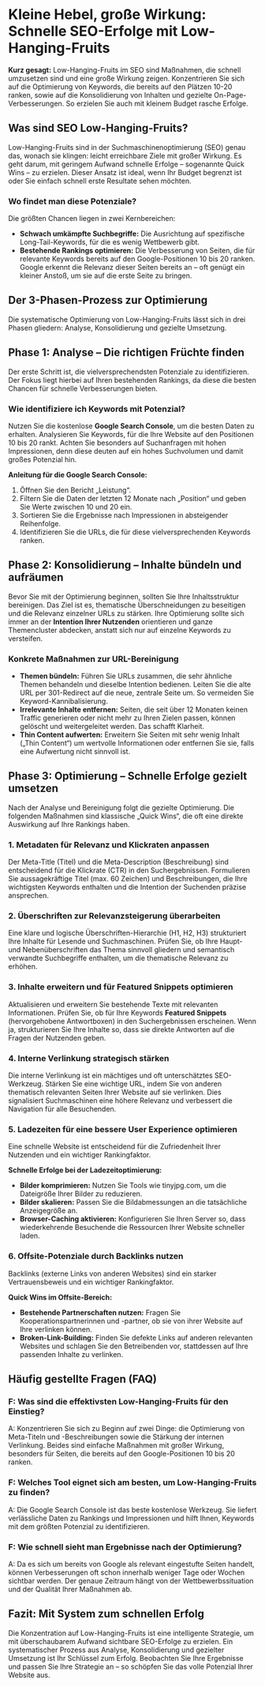 # Kleine Hebel, große Wirkung: Schnelle SEO-Erfolge mit Low-Hanging-Fruits

**Kurz gesagt:** Low-Hanging-Fruits im SEO sind Maßnahmen, die schnell umzusetzen sind und eine große Wirkung zeigen. Konzentrieren Sie sich auf die Optimierung von Keywords, die bereits auf den Plätzen 10-20 ranken, sowie auf die Konsolidierung von Inhalten und gezielte On-Page-Verbesserungen. So erzielen Sie auch mit kleinem Budget rasche Erfolge.

## Was sind SEO Low-Hanging-Fruits?

Low-Hanging-Fruits sind in der Suchmaschinenoptimierung (SEO) genau das, wonach sie klingen: leicht erreichbare Ziele mit großer Wirkung. Es geht darum, mit geringem Aufwand schnelle Erfolge – sogenannte Quick Wins – zu erzielen. Dieser Ansatz ist ideal, wenn Ihr Budget begrenzt ist oder Sie einfach schnell erste Resultate sehen möchten.

### Wo findet man diese Potenziale?

Die größten Chancen liegen in zwei Kernbereichen:

*   **Schwach umkämpfte Suchbegriffe:** Die Ausrichtung auf spezifische Long-Tail-Keywords, für die es wenig Wettbewerb gibt.
*   **Bestehende Rankings optimieren:** Die Verbesserung von Seiten, die für relevante Keywords bereits auf den Google-Positionen 10 bis 20 ranken. Google erkennt die Relevanz dieser Seiten bereits an – oft genügt ein kleiner Anstoß, um sie auf die erste Seite zu bringen.

## Der 3-Phasen-Prozess zur Optimierung

Die systematische Optimierung von Low-Hanging-Fruits lässt sich in drei Phasen gliedern: Analyse, Konsolidierung und gezielte Umsetzung.

## Phase 1: Analyse – Die richtigen Früchte finden

Der erste Schritt ist, die vielversprechendsten Potenziale zu identifizieren. Der Fokus liegt hierbei auf Ihren bestehenden Rankings, da diese die besten Chancen für schnelle Verbesserungen bieten.

### Wie identifiziere ich Keywords mit Potenzial?

Nutzen Sie die kostenlose **Google Search Console**, um die besten Daten zu erhalten. Analysieren Sie Keywords, für die Ihre Website auf den Positionen 10 bis 20 rankt. Achten Sie besonders auf Suchanfragen mit hohen Impressionen, denn diese deuten auf ein hohes Suchvolumen und damit großes Potenzial hin.

**Anleitung für die Google Search Console:**
1.  Öffnen Sie den Bericht „Leistung“.
2.  Filtern Sie die Daten der letzten 12 Monate nach „Position“ und geben Sie Werte zwischen 10 und 20 ein.
3.  Sortieren Sie die Ergebnisse nach Impressionen in absteigender Reihenfolge.
4.  Identifizieren Sie die URLs, die für diese vielversprechenden Keywords ranken.

## Phase 2: Konsolidierung – Inhalte bündeln und aufräumen

Bevor Sie mit der Optimierung beginnen, sollten Sie Ihre Inhaltsstruktur bereinigen. Das Ziel ist es, thematische Überschneidungen zu beseitigen und die Relevanz einzelner URLs zu stärken. Ihre Optimierung sollte sich immer an der **Intention Ihrer Nutzenden** orientieren und ganze Themencluster abdecken, anstatt sich nur auf einzelne Keywords zu versteifen.

### Konkrete Maßnahmen zur URL-Bereinigung

*   **Themen bündeln:** Führen Sie URLs zusammen, die sehr ähnliche Themen behandeln und dieselbe Intention bedienen. Leiten Sie die alte URL per 301-Redirect auf die neue, zentrale Seite um. So vermeiden Sie Keyword-Kannibalisierung.
*   **Irrelevante Inhalte entfernen:** Seiten, die seit über 12 Monaten keinen Traffic generieren oder nicht mehr zu Ihren Zielen passen, können gelöscht und weitergeleitet werden. Das schafft Klarheit.
*   **Thin Content aufwerten:** Erweitern Sie Seiten mit sehr wenig Inhalt („Thin Content“) um wertvolle Informationen oder entfernen Sie sie, falls eine Aufwertung nicht sinnvoll ist.

## Phase 3: Optimierung – Schnelle Erfolge gezielt umsetzen

Nach der Analyse und Bereinigung folgt die gezielte Optimierung. Die folgenden Maßnahmen sind klassische „Quick Wins“, die oft eine direkte Auswirkung auf Ihre Rankings haben.

### 1. Metadaten für Relevanz und Klickraten anpassen

Der Meta-Title (Titel) und die Meta-Description (Beschreibung) sind entscheidend für die Klickrate (CTR) in den Suchergebnissen. Formulieren Sie aussagekräftige Titel (max. 60 Zeichen) und Beschreibungen, die Ihre wichtigsten Keywords enthalten und die Intention der Suchenden präzise ansprechen.

### 2. Überschriften zur Relevanzsteigerung überarbeiten

Eine klare und logische Überschriften-Hierarchie (H1, H2, H3) strukturiert Ihre Inhalte für Lesende und Suchmaschinen. Prüfen Sie, ob Ihre Haupt- und Nebenüberschriften das Thema sinnvoll gliedern und semantisch verwandte Suchbegriffe enthalten, um die thematische Relevanz zu erhöhen.

### 3. Inhalte erweitern und für Featured Snippets optimieren

Aktualisieren und erweitern Sie bestehende Texte mit relevanten Informationen. Prüfen Sie, ob für Ihre Keywords **Featured Snippets** (hervorgehobene Antwortboxen) in den Suchergebnissen erscheinen. Wenn ja, strukturieren Sie Ihre Inhalte so, dass sie direkte Antworten auf die Fragen der Nutzenden geben.

### 4. Interne Verlinkung strategisch stärken

Die interne Verlinkung ist ein mächtiges und oft unterschätztes SEO-Werkzeug. Stärken Sie eine wichtige URL, indem Sie von anderen thematisch relevanten Seiten Ihrer Website auf sie verlinken. Dies signalisiert Suchmaschinen eine höhere Relevanz und verbessert die Navigation für alle Besuchenden.

### 5. Ladezeiten für eine bessere User Experience optimieren

Eine schnelle Website ist entscheidend für die Zufriedenheit Ihrer Nutzenden und ein wichtiger Rankingfaktor.

**Schnelle Erfolge bei der Ladezeitoptimierung:**
*   **Bilder komprimieren:** Nutzen Sie Tools wie tinyjpg.com, um die Dateigröße Ihrer Bilder zu reduzieren.
*   **Bilder skalieren:** Passen Sie die Bildabmessungen an die tatsächliche Anzeigegröße an.
*   **Browser-Caching aktivieren:** Konfigurieren Sie Ihren Server so, dass wiederkehrende Besuchende die Ressourcen Ihrer Website schneller laden.

### 6. Offsite-Potenziale durch Backlinks nutzen

Backlinks (externe Links von anderen Websites) sind ein starker Vertrauensbeweis und ein wichtiger Rankingfaktor.

**Quick Wins im Offsite-Bereich:**
*   **Bestehende Partnerschaften nutzen:** Fragen Sie Kooperationspartnerinnen und -partner, ob sie von ihrer Website auf Ihre verlinken können.
*   **Broken-Link-Building:** Finden Sie defekte Links auf anderen relevanten Websites und schlagen Sie den Betreibenden vor, stattdessen auf Ihre passenden Inhalte zu verlinken.

## Häufig gestellte Fragen (FAQ)

### F: Was sind die effektivsten Low-Hanging-Fruits für den Einstieg?
A: Konzentrieren Sie sich zu Beginn auf zwei Dinge: die Optimierung von Meta-Titeln und -Beschreibungen sowie die Stärkung der internen Verlinkung. Beides sind einfache Maßnahmen mit großer Wirkung, besonders für Seiten, die bereits auf den Google-Positionen 10 bis 20 ranken.

### F: Welches Tool eignet sich am besten, um Low-Hanging-Fruits zu finden?
A: Die Google Search Console ist das beste kostenlose Werkzeug. Sie liefert verlässliche Daten zu Rankings und Impressionen und hilft Ihnen, Keywords mit dem größten Potenzial zu identifizieren.

### F: Wie schnell sieht man Ergebnisse nach der Optimierung?
A: Da es sich um bereits von Google als relevant eingestufte Seiten handelt, können Verbesserungen oft schon innerhalb weniger Tage oder Wochen sichtbar werden. Der genaue Zeitraum hängt von der Wettbewerbssituation und der Qualität Ihrer Maßnahmen ab.

## Fazit: Mit System zum schnellen Erfolg

Die Konzentration auf Low-Hanging-Fruits ist eine intelligente Strategie, um mit überschaubarem Aufwand sichtbare SEO-Erfolge zu erzielen. Ein systematischer Prozess aus Analyse, Konsolidierung und gezielter Umsetzung ist Ihr Schlüssel zum Erfolg. Beobachten Sie Ihre Ergebnisse und passen Sie Ihre Strategie an – so schöpfen Sie das volle Potenzial Ihrer Website aus.
